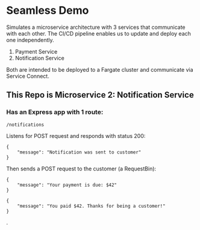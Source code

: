 # Seamless Demo

Simulates a microservice architecture with 3 services that communicate with each other. The CI/CD pipeline enables us to update and deploy each one independently.

1. Payment Service
2. Notification Service

Both are intended to be deployed to a Fargate cluster and communicate via Service Connect.

## This Repo is Microservice 2: Notification Service

### Has an Express app with 1 route:

`/notifications`

Listens for POST request and responds with status 200:
```
{
    "message": "Notification was sent to customer"
}
```

Then sends a POST request to the customer (a RequestBin):
```
{
    "message": "Your payment is due: $42"
}
```
```
{
    "message": "You paid $42. Thanks for being a customer!"
}
```
.